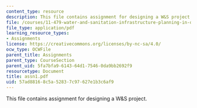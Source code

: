 ```yaml
---
content_type: resource
description: This file contains assignment for designing a W&S project.
file: /courses/11-479-water-and-sanitation-infrastructure-planning-in-developing-countries-spring-2005/57ad88168c5a52837c97627e1b3c6af9_assn1.pdf
file_type: application/pdf
learning_resource_types:
- Assignments
license: https://creativecommons.org/licenses/by-nc-sa/4.0/
ocw_type: OCWFile
parent_title: Assignments
parent_type: CourseSection
parent_uid: 5fa7bfa9-6143-64d1-7546-0da9bb2692f9
resourcetype: Document
title: assn1.pdf
uid: 57ad8816-8c5a-5283-7c97-627e1b3c6af9
---
```

This file contains assignment for designing a W&S project.